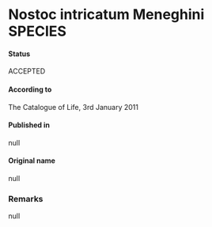 # Nostoc intricatum Meneghini SPECIES

#### Status
ACCEPTED

#### According to
The Catalogue of Life, 3rd January 2011

#### Published in
null

#### Original name
null

### Remarks
null